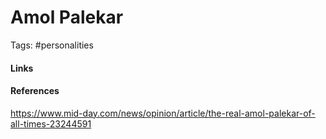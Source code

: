 # Amol Palekar
Tags: #personalities



#### Links

#### References
https://www.mid-day.com/news/opinion/article/the-real-amol-palekar-of-all-times-23244591